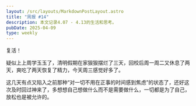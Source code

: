 ```yaml
---
layout: /src/layouts/MarkdownPostLayout.astro
title: "周报 #14"
description: 本文记录4.07 - 4.13的生活和思考。
pubDate: 2025-04-09
type: weekly
---
```

复活！

疑似上上周学玉玉了，清明假期在家狠狠摆烂了三天，回校后周一周二又休息了两天，爽吃了两天恢复了精力，今天周三感觉好多了。

这几天有点又陷入之前那种“对一切不用在正事的时间感到焦虑”的状态了，还好这次及时回过神来了，多想想自己想做什么而不是需要做什么，一切都是为了自己，放松也是被允许的。

